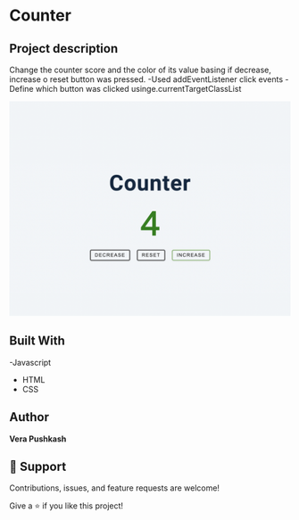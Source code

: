 # Counter


## Project description
Change  the counter score and the color of its value basing if decrease, increase o reset button was pressed. 
-Used addEventListener click events
-Define which button was clicked usinge.currentTargetClassList

![Counter](https://github.com/barcelo2/Counter/blob/main/counter/Screenshot%202022-03-20%20at%2018.50.49.png)

## Built With

-Javascript
- HTML 
- CSS

## Author

**Vera Pushkash**

## 🤝 Support

Contributions, issues, and feature requests are welcome!

Give a ⭐️ if you like this project!
